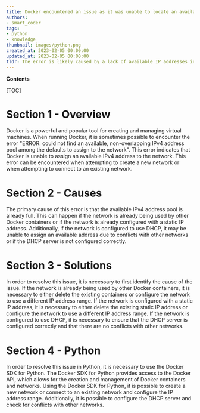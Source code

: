 ```yaml
---
title: Docker encountered an issue as it was unable to locate an available ipv4 address range that was not already in use to assign to the network
authors:
- smart_coder
tags:
- python
- knowledge
thumbnail: images/python.png
created_at: 2023-02-05 00:00:00
updated_at: 2023-02-05 00:00:00
tldr: The error is likely caused by a lack of available IP addresses in the network`s subnet.
---
```


**Contents**

[TOC]

# Section 1 - Overview

Docker is a powerful and popular tool for creating and managing virtual machines. When running Docker, it is sometimes possible to encounter the error "ERROR: could not find an available, non-overlapping IPv4 address pool among the defaults to assign to the network". This error indicates that Docker is unable to assign an available IPv4 address to the network. This error can be encountered when attempting to create a new network or when attempting to connect to an existing network. 

# Section 2 - Causes

The primary cause of this error is that the available IPv4 address pool is already full. This can happen if the network is already being used by other Docker containers or if the network is already configured with a static IP address. Additionally, if the network is configured to use DHCP, it may be unable to assign an available address due to conflicts with other networks or if the DHCP server is not configured correctly.

# Section 3 - Solutions

In order to resolve this issue, it is necessary to first identify the cause of the issue. If the network is already being used by other Docker containers, it is necessary to either delete the existing containers or configure the network to use a different IP address range. If the network is configured with a static IP address, it is necessary to either delete the existing static IP address or configure the network to use a different IP address range. If the network is configured to use DHCP, it is necessary to ensure that the DHCP server is configured correctly and that there are no conflicts with other networks.

# Section 4 - Python

In order to resolve this issue in Python, it is necessary to use the Docker SDK for Python. The Docker SDK for Python provides access to the Docker API, which allows for the creation and management of Docker containers and networks. Using the Docker SDK for Python, it is possible to create a new network or connect to an existing network and configure the IP address range. Additionally, it is possible to configure the DHCP server and check for conflicts with other networks.
